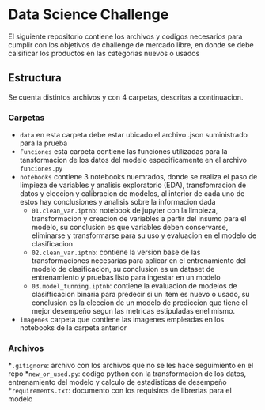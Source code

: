 # Data Science Challenge

El siguiente repositorio contiene los archivos y codigos necesarios para cumplir con los objetivos de challenge de mercado libre, en donde se debe calsificar los productos en las categorias nuevos o usados

## Estructura
Se cuenta distintos archivos y con 4 carpetas, descritas a continuacion.
### Carpetas
* `data` en esta carpeta debe estar ubicado el archivo .json suministrado para la prueba
* `Funciones` esta carpeta contiene las funciones utilizadas para la tansformacion de los datos del modelo especificamente en el archivo `funciones.py`
* `notebooks` contiene 3 notebooks nuemrados, donde se realiza el paso de limpieza de variables y analisis exploratorio (EDA), transfomracion de datos y eleccion y calibracion de modelos, al interior de cada uno de estos hay conclusiones y analisis sobre la informacion dada
  * `01.clean_var.iptnb`: notebook de jupyter con la limpieza, transformacion y creacion de variables a partir del insumo para el modelo, su conclusion es que variables deben conservarse, eliminarse y transformarse para su uso y evaluacion en el modelo de clasificacion
  * `02.clean_var.iptnb`: contiene la version base de las transformaciones necesarias para aplicar en el entrenamiento del modelo de clasificacion, su conclusion es un dataset de entrenamiento y pruebas listo para ingestar en un modelo
  * `03.model_tunning.iptnb`: contiene la evaluacion de modelos de clasifficacion binaria para predecir si un item es nuevo o usado, su conclusion es la eleccion de un modelo de prediccion que tiene el mejor desempeño segun las metricas estipuladas enel mismo.
* `imagenes` carpeta que contiene las imagenes empleadas en los notebooks de la carpeta anterior
### Archivos
*`.gitignore`: archivo con los archivos que no se les hace seguimiento en el repo
*`new_or_used.py`: codigo python con la transformacion de los datos, entrenamiento del modelo y calculo de estadisticas de desempeño
*`requirements.txt`: documento con los requisiros de librerias para el modelo


